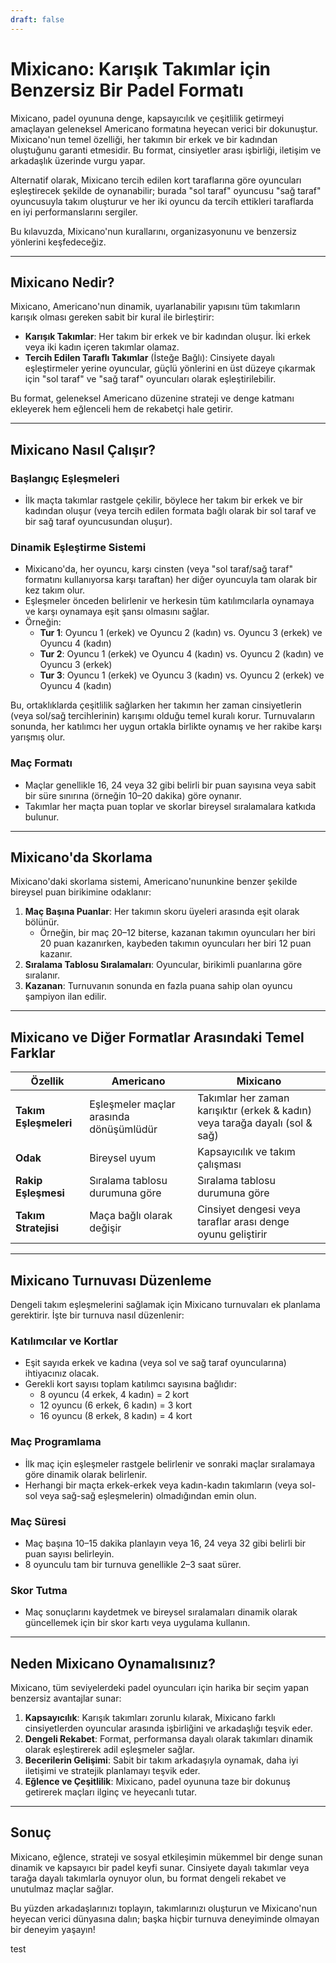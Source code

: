 ```yaml
---
draft: false
---
```

# Mixicano: Karışık Takımlar için Benzersiz Bir Padel Formatı

Mixicano, padel oyununa denge, kapsayıcılık ve çeşitlilik getirmeyi amaçlayan geleneksel Americano formatına heyecan verici bir dokunuştur. Mixicano'nun temel özelliği, her takımın bir erkek ve bir kadından oluştuğunu garanti etmesidir. Bu format, cinsiyetler arası işbirliği, iletişim ve arkadaşlık üzerinde vurgu yapar.

Alternatif olarak, Mixicano tercih edilen kort taraflarına göre oyuncuları eşleştirecek şekilde de oynanabilir; burada "sol taraf" oyuncusu "sağ taraf" oyuncusuyla takım oluşturur ve her iki oyuncu da tercih ettikleri taraflarda en iyi performanslarını sergiler.

Bu kılavuzda, Mixicano'nun kurallarını, organizasyonunu ve benzersiz yönlerini keşfedeceğiz.

---

## **Mixicano Nedir?**

Mixicano, Americano'nun dinamik, uyarlanabilir yapısını tüm takımların karışık olması gereken sabit bir kural ile birleştirir:
- **Karışık Takımlar**: Her takım bir erkek ve bir kadından oluşur. İki erkek veya iki kadın içeren takımlar olamaz.
- **Tercih Edilen Taraflı Takımlar** (İsteğe Bağlı): Cinsiyete dayalı eşleştirmeler yerine oyuncular, güçlü yönlerini en üst düzeye çıkarmak için "sol taraf" ve "sağ taraf" oyuncuları olarak eşleştirilebilir.

Bu format, geleneksel Americano düzenine strateji ve denge katmanı ekleyerek hem eğlenceli hem de rekabetçi hale getirir.

---

## **Mixicano Nasıl Çalışır?**

### **Başlangıç Eşleşmeleri**
- İlk maçta takımlar rastgele çekilir, böylece her takım bir erkek ve bir kadından oluşur (veya tercih edilen formata bağlı olarak bir sol taraf ve bir sağ taraf oyuncusundan oluşur).

### **Dinamik Eşleştirme Sistemi**
- Mixicano'da, her oyuncu, karşı cinsten (veya "sol taraf/sağ taraf" formatını kullanıyorsa karşı taraftan) her diğer oyuncuyla tam olarak bir kez takım olur.
- Eşleşmeler önceden belirlenir ve herkesin tüm katılımcılarla oynamaya ve karşı oynamaya eşit şansı olmasını sağlar.
- Örneğin:
  - **Tur 1**: Oyuncu 1 (erkek) ve Oyuncu 2 (kadın) vs. Oyuncu 3 (erkek) ve Oyuncu 4 (kadın)
  - **Tur 2**: Oyuncu 1 (erkek) ve Oyuncu 4 (kadın) vs. Oyuncu 2 (kadın) ve Oyuncu 3 (erkek)
  - **Tur 3**: Oyuncu 1 (erkek) ve Oyuncu 3 (kadın) vs. Oyuncu 2 (erkek) ve Oyuncu 4 (kadın)

Bu, ortaklıklarda çeşitlilik sağlarken her takımın her zaman cinsiyetlerin (veya sol/sağ tercihlerinin) karışımı olduğu temel kuralı korur. Turnuvaların sonunda, her katılımcı her uygun ortakla birlikte oynamış ve her rakibe karşı yarışmış olur.

### **Maç Formatı**
- Maçlar genellikle 16, 24 veya 32 gibi belirli bir puan sayısına veya sabit bir süre sınırına (örneğin 10–20 dakika) göre oynanır.
- Takımlar her maçta puan toplar ve skorlar bireysel sıralamalara katkıda bulunur.

---

## **Mixicano'da Skorlama**

Mixicano'daki skorlama sistemi, Americano'nununkine benzer şekilde bireysel puan birikimine odaklanır:

1. **Maç Başına Puanlar**: Her takımın skoru üyeleri arasında eşit olarak bölünür.
   - Örneğin, bir maç 20–12 biterse, kazanan takımın oyuncuları her biri 20 puan kazanırken, kaybeden takımın oyuncuları her biri 12 puan kazanır.
2. **Sıralama Tablosu Sıralamaları**: Oyuncular, birikimli puanlarına göre sıralanır.
3. **Kazanan**: Turnuvanın sonunda en fazla puana sahip olan oyuncu şampiyon ilan edilir.

---

## **Mixicano ve Diğer Formatlar Arasındaki Temel Farklar**

| **Özellik**              | **Americano**                                  | **Mixicano**                                    |
|---------------------------|-----------------------------------------------|------------------------------------------------|
| **Takım Eşleşmeleri**     | Eşleşmeler maçlar arasında dönüşümlüdür       | Takımlar her zaman karışıktır (erkek & kadın) veya tarağa dayalı (sol & sağ) |
| **Odak**                 | Bireysel uyum                                 | Kapsayıcılık ve takım çalışması                 |
| **Rakip Eşleşmesi**       | Sıralama tablosu durumuna göre                 | Sıralama tablosu durumuna göre                  |
| **Takım Stratejisi**      | Maça bağlı olarak değişir                     | Cinsiyet dengesi veya taraflar arası denge oyunu geliştirir   |

---

## **Mixicano Turnuvası Düzenleme**

Dengeli takım eşleşmelerini sağlamak için Mixicano turnuvaları ek planlama gerektirir. İşte bir turnuva nasıl düzenlenir:

### **Katılımcılar ve Kortlar**
- Eşit sayıda erkek ve kadına (veya sol ve sağ taraf oyuncularına) ihtiyacınız olacak.
- Gerekli kort sayısı toplam katılımcı sayısına bağlıdır:
  - 8 oyuncu (4 erkek, 4 kadın) = 2 kort
  - 12 oyuncu (6 erkek, 6 kadın) = 3 kort
  - 16 oyuncu (8 erkek, 8 kadın) = 4 kort

### **Maç Programlama**
- İlk maç için eşleşmeler rastgele belirlenir ve sonraki maçlar sıralamaya göre dinamik olarak belirlenir.
- Herhangi bir maçta erkek-erkek veya kadın-kadın takımların (veya sol-sol veya sağ-sağ eşleşmelerin) olmadığından emin olun.

### **Maç Süresi**
- Maç başına 10–15 dakika planlayın veya 16, 24 veya 32 gibi belirli bir puan sayısı belirleyin.
- 8 oyunculu tam bir turnuva genellikle 2–3 saat sürer.

### **Skor Tutma**
- Maç sonuçlarını kaydetmek ve bireysel sıralamaları dinamik olarak güncellemek için bir skor kartı veya uygulama kullanın.

---

## **Neden Mixicano Oynamalısınız?**

Mixicano, tüm seviyelerdeki padel oyuncuları için harika bir seçim yapan benzersiz avantajlar sunar:

1. **Kapsayıcılık**: Karışık takımları zorunlu kılarak, Mixicano farklı cinsiyetlerden oyuncular arasında işbirliğini ve arkadaşlığı teşvik eder.
2. **Dengeli Rekabet**: Format, performansa dayalı olarak takımları dinamik olarak eşleştirerek adil eşleşmeler sağlar.
3. **Becerilerin Gelişimi**: Sabit bir takım arkadaşıyla oynamak, daha iyi iletişimi ve stratejik planlamayı teşvik eder.
4. **Eğlence ve Çeşitlilik**: Mixicano, padel oyununa taze bir dokunuş getirerek maçları ilginç ve heyecanlı tutar.

---

## **Sonuç**

Mixicano, eğlence, strateji ve sosyal etkileşimin mükemmel bir denge sunan dinamik ve kapsayıcı bir padel keyfi sunar. Cinsiyete dayalı takımlar veya tarağa dayalı takımlarla oynuyor olun, bu format dengeli rekabet ve unutulmaz maçlar sağlar.

Bu yüzden arkadaşlarınızı toplayın, takımlarınızı oluşturun ve Mixicano'nun heyecan verici dünyasına dalın; başka hiçbir turnuva deneyiminde olmayan bir deneyim yaşayın!

test